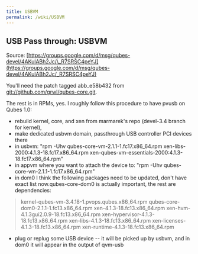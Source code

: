 ```yaml
---
title: USBVM
permalink: /wiki/USBVM
---
```


USB Pass through: USBVM
-----------------------

Source: [​https://groups.google.com/d/msg/qubes-devel/4AKulABh2Jc/\_R7SRSC4peYJ](https://groups.google.com/d/msg/qubes-devel/4AKulABh2Jc/_R7SRSC4peYJ)

You'll need the patch tagged abb\_e58b432 from [​git://github.com/grwl/qubes-core.git](git://github.com/grwl/qubes-core.git).

The rest is in RPMs, yes. I roughly follow this procedure to have pvusb on Qubes 1.0:

-   rebuild kernel, core, and xen from marmarek's repo (devel-3.4 branch for kernel),
-   make dedicated usbvm domain, passthrough USB controller PCI devices there
-   in usbvm: "rpm -Uhv qubes-core-vm-2.1.1-1.fc17.x86\_64.rpm xen-libs-2000:4.1.3-18.fc17.x86\_64.rpm xen-qubes-vm-essentials-2000:4.1.3-18.fc17.x86\_64.rpm"
-   in appvm where you want to attach the device to: "rpm -Uhv qubes-core-vm-2.1.1-1.fc17.x86\_64.rpm"
-   in dom0 I think the following packages need to be updated, don't have exact list now.qubes-core-dom0 is actually important, the rest are dependencies:

> kernel-qubes-vm-3.4.18-1.pvops.qubes.x86\_64.rpm
>  qubes-core-dom0-2.1.1-1.fc13.x86\_64.rpm
>  xen-4.1.3-18.fc13.x86\_64.rpm
>  xen-hvm-4.1.3gui2.0.9-18.fc13.x86\_64.rpm
>  xen-hypervisor-4.1.3-18.fc13.x86\_64.rpm
>  xen-libs-4.1.3-18.fc13.x86\_64.rpm
>  xen-licenses-4.1.3-18.fc13.x86\_64.rpm
>  xen-runtime-4.1.3-18.fc13.x86\_64.rpm

-   plug or replug some USB device -- it will be picked up by usbvm, and in dom0 it will appear in the output of qvm-usb

